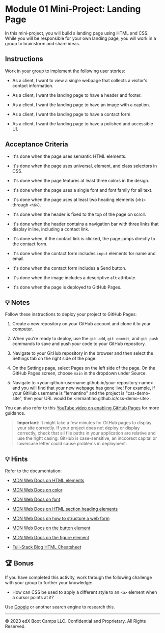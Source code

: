 # Module 01 Mini-Project: Landing Page

In this mini-project, you will build a landing page using HTML and CSS. While you will be responsible for your own landing page, you will work in a group to brainstorm and share ideas.

## Instructions

Work in your group to implement the following user stories:

- As a client, I want to view a single webpage that collects a visitor's contact information.

- As a client, I want the landing page to have a header and footer.

- As a client, I want the landing page to have an image with a caption.

- As a client, I want the landing page to have a contact form.

- As a client, I want the landing page to have a polished and accessible UI.

## Acceptance Criteria

- It's done when the page uses semantic HTML elements.

- It's done when the page uses universal, element, and class selectors in CSS.

- It's done when the page features at least three colors in the design.

- It's done when the page uses a single font and font family for all text.

- It's done when the page uses at least two heading elements (`<h1>` through `<h6>`).

- It's done when the header is fixed to the top of the page on scroll.

- It's done when the header contains a navigation bar with three links that display inline, including a contact link.

- It's done when, if the contact link is clicked, the page jumps directly to the contact form.

- It's done when the contact form includes `input` elements for name and email.

- It's done when the contact form includes a Send button.

- It's done when the image includes a descriptive `alt` attribute.

- It's done when the page is deployed to GitHub Pages.

## 💡 Notes

Follow these instructions to deploy your project to GitHub Pages:

1. Create a new repository on your GitHub account and clone it to your computer.

2. When you're ready to deploy, use the `git add`, `git commit`, and `git push` commands to save and push your code to your GitHub repository.

3. Navigate to your GitHub repository in the browser and then select the Settings tab on the right side of the page.

4. On the Settings page, select Pages on the left side of the page. On the GitHub Pages screen, choose `main` in the dropdown under Source.

5. Navigate to <your-github-username.github.io/your-repository-name> and you will find that your new webpage has gone live! For example, if your GitHub username is "lernantino" and the project is "css-demo-site", then your URL would be <lernantino.github.io/css-demo-site>.

You can also refer to this [YouTube video on enabling GitHub Pages](https://youtu.be/P4Mu1t5rIXg) for more guidance.

> **Important**: It might take a few minutes for GitHub pages to display your site correctly. If your project does not deploy or display correctly, check that all file paths in your application are relative and use the right casing. GitHub is case-sensitive, an inccorect capital or lowercase letter could cause problems in deployment.

## 💡 Hints

Refer to the documentation:

- [MDN Web Docs on HTML elements](https://developer.mozilla.org/en-US/docs/Web/HTML/Element)

- [MDN Web Docs on color](https://developer.mozilla.org/en-US/docs/Web/CSS/color)

- [MDN Web Docs on font](https://developer.mozilla.org/en-US/docs/Web/CSS/font)

- [MDN Web Docs on HTML section heading elements](https://developer.mozilla.org/en-US/docs/Web/HTML/Element/Heading_Elements)

- [MDN Web Docs on how to structure a web form](https://developer.mozilla.org/en-US/docs/Learn/Forms/How_to_structure_a_web_form)

- [MDN Web Docs on the button element](https://developer.mozilla.org/en-US/docs/Web/HTML/Element/button)

- [MDN Web Docs on the figure element](https://developer.mozilla.org/en-US/docs/Web/HTML/Element/figure)

- [Full-Stack Blog HTML Cheatsheet](https://coding-boot-camp.github.io/full-stack/html/html-cheatsheet)

## 🏆 Bonus

If you have completed this activity, work through the following challenge with your group to further your knowledge:

- How can CSS be used to apply a different style to an `<a>` element when a cursor points at it?

Use [Google](https://www.google.com) or another search engine to research this.

---

© 2023 edX Boot Camps LLC. Confidential and Proprietary. All Rights Reserved.
